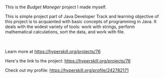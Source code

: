 This is the *Budget Maneger* project I made myself.


<p>This is simple project part of Java Developer Track and learning objective of this project is to acquainted with basic concepts of programming in Java. It deals with the widest variety of tools: work with strings, perform mathematical calculations, sort the data, and work with file. </p><br/><br/>Learn more at <a href="https://hyperskill.org/projects/76?utm_source=ide&utm_medium=ide&utm_campaign=ide&utm_content=project-card">https://hyperskill.org/projects/76</a>

Here's the link to the project: https://hyperskill.org/projects/76

Check out my profile: https://hyperskill.org/profile/242782171